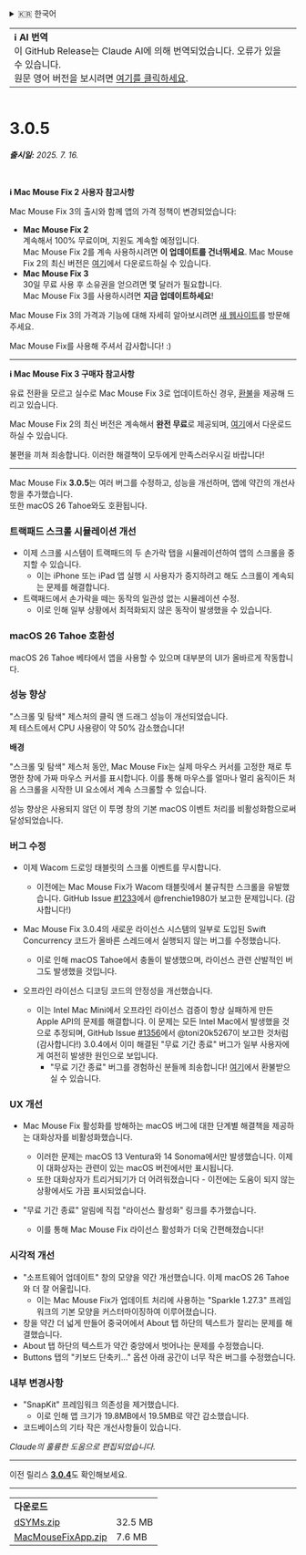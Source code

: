 <details>
<summary>🇰🇷 한국어</summary>

[🇬🇧 English (GitHub Release)](https://github.com/noah-nuebling/mac-mouse-fix/releases/tag/3.0.5)\
[🇩🇪 Deutsch](https://redirect.macmousefix.com/?target=mmf-release&tag=3.0.5&locale=de)\
[🇻🇳 Tiếng Việt](https://redirect.macmousefix.com/?target=mmf-release&tag=3.0.5&locale=vi)\
[🇨🇳 中文 (简体)](https://redirect.macmousefix.com/?target=mmf-release&tag=3.0.5&locale=zh-Hans)\
[🇨🇳 中文 (繁體)](https://redirect.macmousefix.com/?target=mmf-release&tag=3.0.5&locale=zh-Hant)\
[🇭🇰 中文（香港)](https://redirect.macmousefix.com/?target=mmf-release&tag=3.0.5&locale=zh-HK)\
**🇰🇷 한국어**\
[Help translate Mac Mouse Fix to different languages!](https://github.com/noah-nuebling/mac-mouse-fix/discussions/731)
</details>
<table align=><td>
<b>ℹ️ AI 번역</b><br>
이 GitHub Release는 Claude AI에 의해 번역되었습니다. 오류가 있을 수 있습니다.<br>
원문 영어 버전을 보시려면 <a href="https://github.com/noah-nuebling/mac-mouse-fix/releases/tag/3.0.5">여기를 클릭하세요</a>.
</td></table>

<table></table>

# 3.0.5
***출시일:** 2025. 7. 16.*

<br>

**ℹ️ Mac Mouse Fix 2 사용자 참고사항**

Mac Mouse Fix 3의 출시와 함께 앱의 가격 정책이 변경되었습니다:

- **Mac Mouse Fix 2**\
계속해서 100% 무료이며, 지원도 계속할 예정입니다.\
Mac Mouse Fix 2를 계속 사용하시려면 **이 업데이트를 건너뛰세요**. Mac Mouse Fix 2의 최신 버전은 [여기](https://redirect.macmousefix.com/?target=mmf2-latest&locale=ko)에서 다운로드하실 수 있습니다.
- **Mac Mouse Fix 3**\
30일 무료 사용 후 소유권을 얻으려면 몇 달러가 필요합니다.\
Mac Mouse Fix 3를 사용하시려면 **지금 업데이트하세요**!

Mac Mouse Fix 3의 가격과 기능에 대해 자세히 알아보시려면 [새 웹사이트](https://macmousefix.com/)를 방문해주세요.

Mac Mouse Fix를 사용해 주셔서 감사합니다! :)

---

**ℹ️ Mac Mouse Fix 3 구매자 참고사항**

유료 전환을 모르고 실수로 Mac Mouse Fix 3로 업데이트하신 경우, [환불](https://redirect.macmousefix.com/?target=mmf-apply-for-refund&locale=ko)을 제공해 드리고 있습니다.

Mac Mouse Fix 2의 최신 버전은 계속해서 **완전 무료**로 제공되며, [여기](https://redirect.macmousefix.com/?target=mmf2-latest&locale=ko)에서 다운로드하실 수 있습니다.

불편을 끼쳐 죄송합니다. 이러한 해결책이 모두에게 만족스러우시길 바랍니다!

---

Mac Mouse Fix **3.0.5**는 여러 버그를 수정하고, 성능을 개선하며, 앱에 약간의 개선사항을 추가했습니다.\
또한 macOS 26 Tahoe와도 호환됩니다.

### 트랙패드 스크롤 시뮬레이션 개선

- 이제 스크롤 시스템이 트랙패드의 두 손가락 탭을 시뮬레이션하여 앱의 스크롤을 중지할 수 있습니다.
    - 이는 iPhone 또는 iPad 앱 실행 시 사용자가 중지하려고 해도 스크롤이 계속되는 문제를 해결합니다.
- 트랙패드에서 손가락을 떼는 동작의 일관성 없는 시뮬레이션 수정.
    - 이로 인해 일부 상황에서 최적화되지 않은 동작이 발생했을 수 있습니다.

### macOS 26 Tahoe 호환성

macOS 26 Tahoe 베타에서 앱을 사용할 수 있으며 대부분의 UI가 올바르게 작동합니다.

### 성능 향상

"스크롤 및 탐색" 제스처의 클릭 앤 드래그 성능이 개선되었습니다.\
제 테스트에서 CPU 사용량이 약 50% 감소했습니다!

**배경**

"스크롤 및 탐색" 제스처 동안, Mac Mouse Fix는 실제 마우스 커서를 고정한 채로 투명한 창에 가짜 마우스 커서를 표시합니다. 이를 통해 마우스를 얼마나 멀리 움직이든 처음 스크롤을 시작한 UI 요소에서 계속 스크롤할 수 있습니다.

성능 향상은 사용되지 않던 이 투명 창의 기본 macOS 이벤트 처리를 비활성화함으로써 달성되었습니다.

### 버그 수정

- 이제 Wacom 드로잉 태블릿의 스크롤 이벤트를 무시합니다.
    - 이전에는 Mac Mouse Fix가 Wacom 태블릿에서 불규칙한 스크롤을 유발했습니다. GitHub Issue [#1233](https://github.com/noah-nuebling/mac-mouse-fix/issues/1233)에서 @frenchie1980가 보고한 문제입니다. (감사합니다!)
    
- Mac Mouse Fix 3.0.4의 새로운 라이선스 시스템의 일부로 도입된 Swift Concurrency 코드가 올바른 스레드에서 실행되지 않는 버그를 수정했습니다.
    - 이로 인해 macOS Tahoe에서 충돌이 발생했으며, 라이선스 관련 산발적인 버그도 발생했을 것입니다.
- 오프라인 라이선스 디코딩 코드의 안정성을 개선했습니다.
    - 이는 Intel Mac Mini에서 오프라인 라이선스 검증이 항상 실패하게 만든 Apple API의 문제를 해결합니다. 이 문제는 모든 Intel Mac에서 발생했을 것으로 추정되며, GitHub Issue [#1356](https://github.com/noah-nuebling/mac-mouse-fix/issues/1356)에서 @toni20k5267이 보고한 것처럼 (감사합니다!) 3.0.4에서 이미 해결된 "무료 기간 종료" 버그가 일부 사용자에게 여전히 발생한 원인으로 보입니다.
        - "무료 기간 종료" 버그를 경험하신 분들께 죄송합니다! [여기](https://redirect.macmousefix.com/?target=mmf-apply-for-refund&locale=ko)에서 환불받으실 수 있습니다.

### UX 개선

- Mac Mouse Fix 활성화를 방해하는 macOS 버그에 대한 단계별 해결책을 제공하는 대화상자를 비활성화했습니다.
    - 이러한 문제는 macOS 13 Ventura와 14 Sonoma에서만 발생했습니다. 이제 이 대화상자는 관련이 있는 macOS 버전에서만 표시됩니다.
    - 또한 대화상자가 트리거되기가 더 어려워졌습니다 - 이전에는 도움이 되지 않는 상황에서도 가끔 표시되었습니다.
    
- "무료 기간 종료" 알림에 직접 "라이선스 활성화" 링크를 추가했습니다.
    - 이를 통해 Mac Mouse Fix 라이선스 활성화가 더욱 간편해졌습니다!

### 시각적 개선

- "소프트웨어 업데이트" 창의 모양을 약간 개선했습니다. 이제 macOS 26 Tahoe와 더 잘 어울립니다.
    - 이는 Mac Mouse Fix가 업데이트 처리에 사용하는 "Sparkle 1.27.3" 프레임워크의 기본 모양을 커스터마이징하여 이루어졌습니다.
- 창을 약간 더 넓게 만들어 중국어에서 About 탭 하단의 텍스트가 잘리는 문제를 해결했습니다.
- About 탭 하단의 텍스트가 약간 중앙에서 벗어나는 문제를 수정했습니다.
- Buttons 탭의 "키보드 단축키..." 옵션 아래 공간이 너무 작은 버그를 수정했습니다.

### 내부 변경사항

- "SnapKit" 프레임워크 의존성을 제거했습니다.
    - 이로 인해 앱 크기가 19.8MB에서 19.5MB로 약간 감소했습니다.
- 코드베이스의 기타 작은 개선사항들이 있습니다.

*Claude의 훌륭한 도움으로 편집되었습니다.*

---

이전 릴리스 [**3.0.4**](https://redirect.macmousefix.com/?target=mmf-release&tag=3.0.4&locale=ko)도 확인해보세요.

---

<table align="start">
<tr>
    <td colspan=2>
        <b>다운로드</b>
    </td>
</tr>
<tr>
    <td><a href="https://github.com/noah-nuebling/mac-mouse-fix/releases/download/3.0.5/dSYMs.zip">dSYMs.zip</a></td>
    <td>32.5 MB</td>
</tr>
<tr>
    <td><a href="https://github.com/noah-nuebling/mac-mouse-fix/releases/download/3.0.5/MacMouseFixApp.zip">MacMouseFixApp.zip</a></td>
    <td>7.6 MB</td>
</tr>
</table>